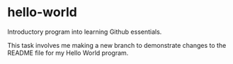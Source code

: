 # hello-world
Introductory program into learning Github essentials.

This task involves me making a new branch to demonstrate changes to the README file for my Hello World program.
